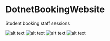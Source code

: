 # DotnetBookingWebsite
Student booking staff sessions

![alt text](https://i.imgur.com/Fk55phZ.png)
![alt text](https://i.imgur.com/xm79UQ6.png)
![alt text](https://i.imgur.com/qmrLuWu.png)
![alt text](https://i.imgur.com/Sz3JESq.png)
